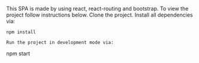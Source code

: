 This SPA is made by using react, react-routing and bootstrap.
To view the project follow instructions below.
Clone the project. Install all dependencies via:
```
npm install

Run the project in development mode via:
```
npm start